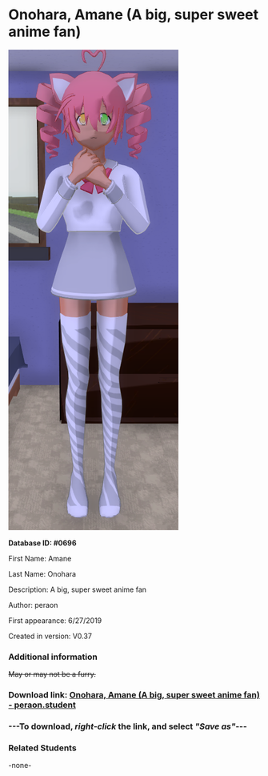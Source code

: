 # Onohara, Amane (A big, super sweet anime fan)

<img src="../../Files/Images/Onohara, Amane (A big, super sweet anime fan).png" title="Onohara, Amane (A big, super sweet anime fan) - peraon">

**Database ID: #0696**

First Name: Amane

Last Name: Onohara

Description: A big, super sweet anime fan

Author: peraon

First appearance: 6/27/2019

Created in version: V0.37

### Additional information

~~May or may not be a furry.~~

### Download link: <a href="https://raw.githubusercontent.com/Arbiter1223/Daigaku-Gurashi-Custom-Students/master/Files/Student%20Files/Onohara%2C%20Amane%20(A%20big%2C%20super%20sweet%20anime%20fan)%20-%20peraon.student">Onohara, Amane (A big, super sweet anime fan) - peraon.student</a>

### ---**To download, _right-click_ the link, and select _"Save as"_**---

### Related Students

-none-
